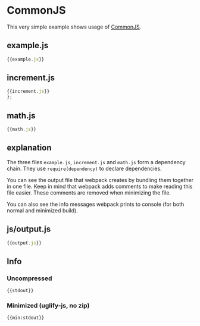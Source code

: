 # CommonJS
This very simple example shows usage of [CommonJS](https://webpack.github.io/docs/commonjs.html).

## example.js

``` javascript
{{example.js}}
```

## increment.js

``` javascript
{{increment.js}}
};
```

## math.js

``` javascript
{{math.js}}
```

## explanation
The three files `example.js`, `increment.js` and `math.js` form a dependency chain. They use `require(dependency)` to declare dependencies.

You can see the output file that webpack creates by bundling them together in one file. Keep in mind that webpack adds comments to make reading this file easier. These comments are removed when minimizing the file.

You can also see the info messages webpack prints to console (for both normal and minimized build).


## js/output.js

``` javascript
{{output.js}}
```

## Info

### Uncompressed

```
{{stdout}}
```

### Minimized (uglify-js, no zip)

```
{{min:stdout}}
```